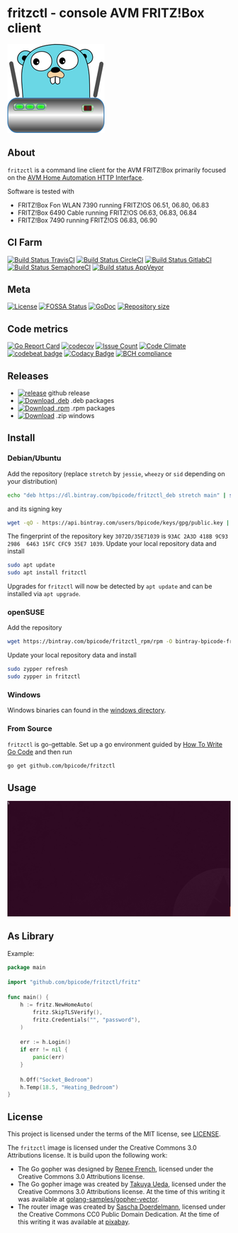# fritzctl - console AVM FRITZ!Box client

![fritzctl](/images/fritzctl.png?raw=true "fritzctl")

## About

`fritzctl` is a command line client for the AVM FRITZ!Box primarily focused on the
[AVM Home Automation HTTP Interface](https://avm.de/fileadmin/user_upload/Global/Service/Schnittstellen/AHA-HTTP-Interface.pdf).

Software is tested with

*   FRITZ!Box Fon WLAN 7390 running FRITZ!OS 06.51, 06.80, 06.83
*   FRITZ!Box 6490 Cable running FRITZ!OS 06.63, 06.83, 06.84
*   FRITZ!Box 7490 running FRITZ!OS 06.83, 06.90

## CI Farm

[![Build Status TravisCI](https://travis-ci.org/bpicode/fritzctl.svg)](https://travis-ci.org/bpicode/fritzctl)
[![Build Status CircleCI](https://circleci.com/gh/bpicode/fritzctl/tree/master.svg?style=shield)](https://circleci.com/gh/bpicode/fritzctl)
[![Build Status GitlabCI](https://gitlab.com/bpicode/fritzctl/badges/master/build.svg)](https://gitlab.com/bpicode/fritzctl/commits/master)
[![Build Status SemaphoreCI](https://semaphoreci.com/api/v1/bpicode/fritzctl/branches/master/shields_badge.svg)](https://semaphoreci.com/bpicode/fritzctl)
[![Build status AppVeyor](https://ci.appveyor.com/api/projects/status/k7qqx91w6mja3u7h?svg=true&passingText=Windows%20-%20OK&failingText=Windows%20-%20failed&pendingText=Windows%20-%20pending)](https://ci.appveyor.com/project/bpicode/fritzctl)
    
## Meta

[![License](https://img.shields.io/github/license/bpicode/fritzctl.svg)](https://opensource.org/licenses/MIT)
[![FOSSA Status](https://app.fossa.io/api/projects/git%2Bhttps%3A%2F%2Fgithub.com%2Fbpicode%2Ffritzctl.svg?type=shield)](https://app.fossa.io/projects/git%2Bhttps%3A%2F%2Fgithub.com%2Fbpicode%2Ffritzctl?ref=badge_shield)
[![GoDoc](https://godoc.org/github.com/bpicode/fritzctl?status.svg)](https://godoc.org/github.com/bpicode/fritzctl)
[![Repository size](https://reposs.herokuapp.com/?path=bpicode/fritzctl)](https://github.com/bpicode/fritzctl)

## Code metrics

[![Go Report Card](https://goreportcard.com/badge/github.com/bpicode/fritzctl)](https://goreportcard.com/report/github.com/bpicode/fritzctl)
[![codecov](https://codecov.io/gh/bpicode/fritzctl/branch/master/graph/badge.svg)](https://codecov.io/gh/bpicode/fritzctl)
[![Issue Count](https://codeclimate.com/github/bpicode/fritzctl/badges/issue_count.svg)](https://codeclimate.com/github/bpicode/fritzctl)
[![Code Climate](https://codeclimate.com/github/bpicode/fritzctl/badges/gpa.svg)](https://codeclimate.com/github/bpicode/fritzctl)
[![codebeat badge](https://codebeat.co/badges/605cf539-21dd-4a60-a892-e0d6da3021fe)](https://codebeat.co/projects/github-com-bpicode-fritzctl)
[![Codacy Badge](https://api.codacy.com/project/badge/Grade/356d5568f61e40c3ad430786f766231e)](https://www.codacy.com/app/bjoern.pirnay/fritzctl?utm_source=github.com&utm_medium=referral&utm_content=bpicode/fritzctl&utm_campaign=badger)
[![BCH compliance](https://bettercodehub.com/edge/badge/bpicode/fritzctl?branch=master)](https://bettercodehub.com/results/bpicode/fritzctl)

## Releases
*   [![release](http://github-release-version.herokuapp.com/github/bpicode/fritzctl/release.svg?style=flat)](https://github.com/bpicode/fritzctl/releases/latest) github release
*   [![Download .deb](https://api.bintray.com/packages/bpicode/fritzctl_deb/fritzctl/images/download.svg)](https://bintray.com/bpicode/fritzctl_deb/fritzctl/_latestVersion)
    .deb packages
*   [![Download .rpm](https://api.bintray.com/packages/bpicode/fritzctl_rpm/fritzctl/images/download.svg)](https://bintray.com/bpicode/fritzctl_rpm/fritzctl/_latestVersion)
    .rpm packages 
*   [![Download](https://api.bintray.com/packages/bpicode/fritzctl_win/fritzctl/images/download.svg)](https://bintray.com/bpicode/fritzctl_win/fritzctl/_latestVersion)
    .zip windows

## Install

### Debian/Ubuntu

Add the repository (replace `stretch` by `jessie`, `wheezy` or `sid` depending on your distribution)

```sh
echo "deb https://dl.bintray.com/bpicode/fritzctl_deb stretch main" | sudo tee -a /etc/apt/sources.list
```

and its signing key

```sh
wget -qO - https://api.bintray.com/users/bpicode/keys/gpg/public.key | sudo apt-key add -
```

The fingerprint of the repository key `3072D/35E71039` is
`93AC 2A3D 418B 9C93 2986  6463 15FC CFC9 35E7 1039`.
Update your local repository data and install

```sh
sudo apt update
sudo apt install fritzctl
```

Upgrades for `fritzctl` will now be detected by `apt update` and can be installed via `apt upgrade`. 

### openSUSE

Add the repository

```sh
wget https://bintray.com/bpicode/fritzctl_rpm/rpm -O bintray-bpicode-fritzctl_rpm.repo && sudo zypper ar -f bintray-bpicode-fritzctl_rpm.repo && rm bintray-bpicode-fritzctl_rpm.repo
```

Update your local repository data and install

```sh
sudo zypper refresh
sudo zypper in fritzctl
```

### Windows

Windows binaries can found in the [windows directory](https://dl.bintray.com/bpicode/fritzctl_win/).

### From Source

`fritzctl` is go-gettable. Set up a go environment guided by [How To Write Go Code](http://golang.org/doc/code.html)
and then run
```sh
go get github.com/bpicode/fritzctl
```

## Usage

![Demo usage](/images/fritzctl_demo.gif?raw=true "Demo usage")


## As Library

Example:
```go
package main

import "github.com/bpicode/fritzctl/fritz"

func main() { 
	h := fritz.NewHomeAuto(
		fritz.SkipTLSVerify(),
		fritz.Credentials("", "password"),
	)

	err := h.Login()
	if err != nil {
		panic(err)
	}

	h.Off("Socket_Bedroom")
	h.Temp(18.5, "Heating_Bedroom")
}
```

## License

This project is licensed under the terms of the MIT license, see [LICENSE](https://github.com/bpicode/fritzctl/blob/master/LICENSE).

The `fritzctl` image is licensed under the Creative Commons 3.0 Attributions license. It is build upon the following work:
*   The Go gopher was designed by [Renee French](http://reneefrench.blogspot.com/), licensed under the Creative Commons 3.0 Attributions license.
*   The Go gopher image was created by [Takuya Ueda](https://twitter.com/tenntenn), licensed under the Creative Commons 3.0 Attributions license. At the time of this writing it was available at [golang-samples/gopher-vector](https://github.com/golang-samples/gopher-vector/blob/master/gopher.svg).
*   The router image was created by [Sascha Doerdelmann](https://pixabay.com/en/users/saschadoerdelmann-4359717/), licensed under the Creative Commons CC0 Public Domain Dedication. At the time of this writing it was available at [pixabay](https://pixabay.com/en/wlan-telecommunications-router-2007682/).

